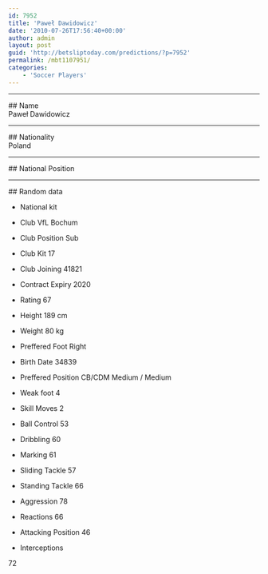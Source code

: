 ```yaml
---
id: 7952
title: 'Paweł Dawidowicz'
date: '2010-07-26T17:56:40+00:00'
author: admin
layout: post
guid: 'http://betsliptoday.com/predictions/?p=7952'
permalink: /mbt1107951/
categories:
    - 'Soccer Players'
---
```


- - - - - -

\## Name  
 Paweł Dawidowicz

- - - - - -

\## Nationality  
 Poland

- - - - - -

\## National Position

- - - - - -

\## Random data

- National kit
- Club
 VfL Bochum

- Club Position
 Sub

- Club Kit
 17

- Club Joining
 41821

- Contract Expiry
 2020

- Rating
 67

- Height
 189 cm

- Weight
 80 kg

- Preffered Foot
 Right

- Birth Date
 34839

- Preffered Position
 CB/CDM Medium / Medium

- Weak foot
 4

- Skill Moves
 2

- Ball Control
 53

- Dribbling
 60

- Marking
 61

- Sliding Tackle
 57

- Standing Tackle
 66

- Aggression
 78

- Reactions
 66

- Attacking Position
 46

- Interceptions

 72